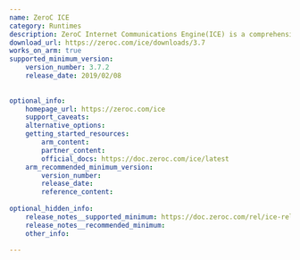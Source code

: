 ```yaml
---
name: ZeroC ICE
category: Runtimes
description: ZeroC Internet Communications Engine(ICE) is a comprehensive framework for developing distributed systems. It simplifies the development of networked applications by managing low-level network interactions.
download_url: https://zeroc.com/ice/downloads/3.7
works_on_arm: true
supported_minimum_version:
    version_number: 3.7.2
    release_date: 2019/02/08
 
 
optional_info:
    homepage_url: https://zeroc.com/ice
    support_caveats:
    alternative_options:
    getting_started_resources:
        arm_content:
        partner_content:
        official_docs: https://doc.zeroc.com/ice/latest
    arm_recommended_minimum_version:
        version_number:
        release_date:
        reference_content:
 
optional_hidden_info:
    release_notes__supported_minimum: https://doc.zeroc.com/rel/ice-releases/ice-3-7/ice-3-7-2-release-notes/supported-platforms-for-ice-3-7-2
    release_notes__recommended_minimum:
    other_info:
 
---
```

